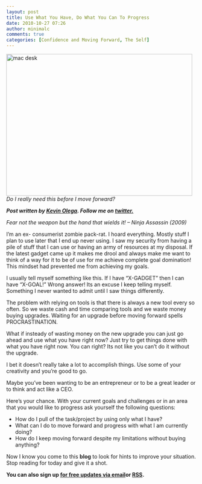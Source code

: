 ```yaml
---
layout: post
title: Use What You Have, Do What You Can To Progress
date: 2010-10-27 07:26
author: minimalc
comments: true
categories: [Confidence and Moving Forward, The Self]
---
```

<a title="mac desk by Kevin Olega, on Flickr" href="http://www.flickr.com/photos/kevinolega/5119314583/"><img src="http://farm5.static.flickr.com/4030/5119314583_dd55b193cf.jpg" alt="mac desk" width="493" height="375" /></a>
<em>Do I really need this before I move forward?</em>

<em><strong>Post written by </strong><a href="http://minimalchanges.com/about"><strong>Kevin Olega</strong></a><strong>. Follow me on </strong><a href="http://twitter.com/kevinolega"><strong>twitter.</strong></a></em>

<em>Fear not the weapon but the hand that wields it! – Ninja Assassin (2009)</em>

I’m an ex- consumerist zombie pack-rat. I hoard everything. Mostly stuff I plan to use later that I end up never using. I saw my security from having a pile of stuff that I can use or having an army of resources at my disposal. If the latest gadget came up it makes me drool and always make me want to think of a way for it to be of use for me achieve complete goal domination! This mindset had prevented me from achieving my goals.

I usually tell myself something like this. If I have “X-GADGET” then I can have “X-GOAL!” Wrong answer! Its an excuse I keep telling myself. Something I never wanted to admit until I saw things differently.

The problem with relying on tools is that there is always a new tool every so often. So we waste cash and time comparing tools and we waste money buying upgrades. Waiting for an upgrade before moving forward spells PROCRASTINATION.

What if insteady of wasting money on the new upgrade you can just go ahead and use what you have right now? Just try to get things done with what you have right now. You can right? Its not like you can’t do it without the upgrade.

I bet it doesn’t really take a lot to accomplish things. Use some of your creativity and you’re good to go.

Maybe you’ve been wanting to be an entrepreneur or to be a great leader or to think and act like a CEO.

Here’s your chance. With your current goals and challenges or in an area that you would like to progress ask yourself the following questions:
<ul>
	<li>How do I pull of the task/project by using only what I have?</li>
	<li>What can I do to move forward and progress with what I am currently doing?</li>
	<li>How do I keep moving forward despite my limitations without buying anything?</li>
</ul>
Now I know you come to this <strong>blog</strong> to look for hints to improve your situation. Stop reading for today and give it a shot.

<strong>You can also sign up <a href="http://feedburner.google.com/fb/a/mailverify?uri=Minimalchangescom">for free updates via email</a>or <a href="http://feeds.feedburner.com/minimalchangescom">RSS</a>.</strong>
